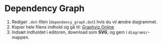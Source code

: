 # Dependency Graph

1. Rediger `.dot`-filen (`dependency_graph.dot`) hvis du vil ændre diagrammet.
2. Kopier hele filens indhold og gå til: [Graphviz Online](https://dreampuf.github.io/GraphvizOnline/?engine=dot#digraph%20G%20%7B)
3. Indsæt indholdet i editoren, download som **SVG**, og gem i `diagrams/`-mappen.  
